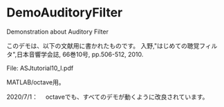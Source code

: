 # DemoAuditoryFilter
Demonstration about Auditory Filter

このデモは、以下の文献用に書かれたものです。
入野,"はじめての聴覚フィルタ",日本音響学会誌, 66巻10号, pp.506-512, 2010.

File: ASJtutorial10_I.pdf

MATLAB/octave用。

2020/7/1：　
octaveでも、すべてのデモが動くように改良されています。

